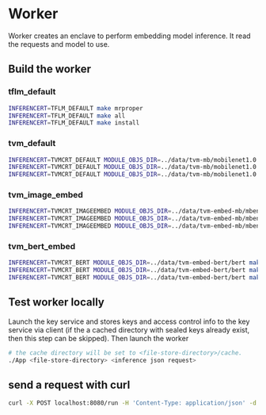 # Worker

Worker creates an enclave to perform embedding model inference. It read the requests and model to use.

## Build the worker

### tflm_default

```sh
INFERENCERT=TFLM_DEFAULT make mrproper
INFERENCERT=TFLM_DEFAULT make all
INFERENCERT=TFLM_DEFAULT make install
```

### tvm_default

```sh
INFERENCERT=TVMCRT_DEFAULT MODULE_OBJS_DIR=../data/tvm-mb/mobilenet1.0 make mrproper
INFERENCERT=TVMCRT_DEFAULT MODULE_OBJS_DIR=../data/tvm-mb/mobilenet1.0 make all
INFERENCERT=TVMCRT_DEFAULT MODULE_OBJS_DIR=../data/tvm-mb/mobilenet1.0 make install
```

### tvm_image_embed

```sh
INFERENCERT=TVMCRT_IMAGEEMBED MODULE_OBJS_DIR=../data/tvm-embed-mb/mbenetembed make mrproper
INFERENCERT=TVMCRT_IMAGEEMBED MODULE_OBJS_DIR=../data/tvm-embed-mb/mbenetembed make all
INFERENCERT=TVMCRT_IMAGEEMBED MODULE_OBJS_DIR=../data/tvm-embed-mb/mbenetembed make install
```

### tvm_bert_embed

```sh
INFERENCERT=TVMCRT_BERT MODULE_OBJS_DIR=../data/tvm-embed-bert/bert make mrproper
INFERENCERT=TVMCRT_BERT MODULE_OBJS_DIR=../data/tvm-embed-bert/bert make all
INFERENCERT=TVMCRT_BERT MODULE_OBJS_DIR=../data/tvm-embed-bert/bert make install
```

## Test worker locally

Launch the key service and stores keys and access control info to the key service via client (if the a cached directory with sealed keys already exist, then this step can be skipped). Then launch the worker

```bash
# the cache directory will be set to <file-store-directory>/cache.
./App <file-store-directory> <inference json request>
```

## send a request with curl

```sh
curl -X POST localhost:8080/run -H 'Content-Type: application/json' -d @examples/tvmcrt/mobilenet1.0/ow_run_req.json
```
